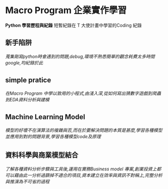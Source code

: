 # Macro Program 企業實作學習
**Python 學習歷程與紀錄**
短暫紀錄在 T 大使計畫中學習的Coding 紀錄
## 新手陷阱
###### 蒐集剛寫python時會遇到的問題,debug,環境不熟悉簡單的觀念耗費太多時間google,均紀錄於此
## simple pratice
###### 在Macro Program 中學以致用的小程式,由淺入深,從如何寫出猜數字遊戲到爬蟲到EDA資料分析與建模
## Machine Learning Model
###### 模型的好壞不在演算法的複雜與否,而在於要解決問題的本質是甚麼,學習各種模型並應用到對的問題背景,學習各種模型code及原理
## 資料科學與商業模型結合
###### 了解各種資料分析步驟與工具後,運用在實務Business model 專案,創業投資上都可以藉由此一分析過篩掉不適合的項目,資本建立在效率與資訊不對稱上,完整分析與推演為不可省的過程

